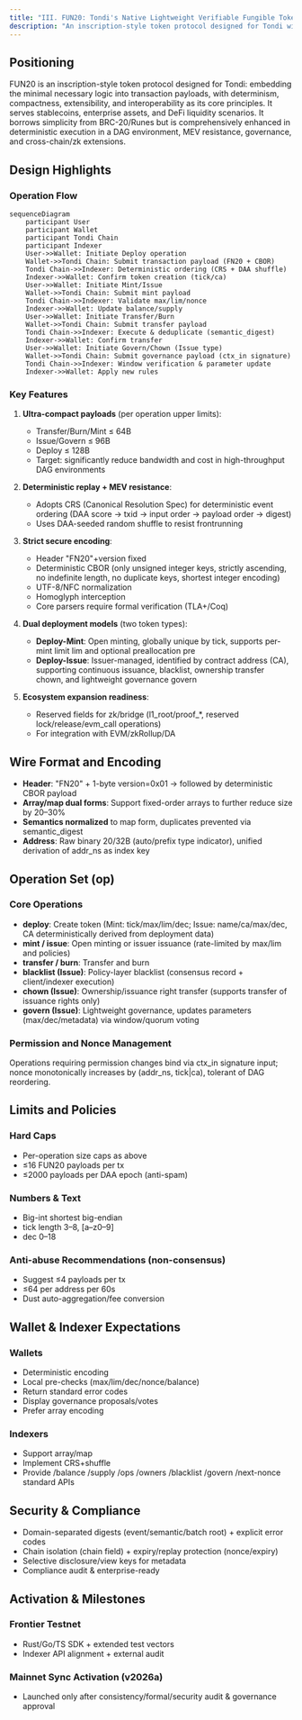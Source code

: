 ```yaml
---
title: "III. FUN20: Tondi's Native Lightweight Verifiable Fungible Token Standard"
description: "An inscription-style token protocol designed for Tondi with determinism, compactness, extensibility, and interoperability"
---
```


## Positioning

FUN20 is an inscription-style token protocol designed for Tondi: embedding the minimal necessary logic into transaction payloads, with determinism, compactness, extensibility, and interoperability as its core principles. It serves stablecoins, enterprise assets, and DeFi liquidity scenarios. It borrows simplicity from BRC-20/Runes but is comprehensively enhanced in deterministic execution in a DAG environment, MEV resistance, governance, and cross-chain/zk extensions.

## Design Highlights

### Operation Flow

```mermaid
sequenceDiagram
    participant User
    participant Wallet
    participant Tondi Chain
    participant Indexer
    User->>Wallet: Initiate Deploy operation
    Wallet->>Tondi Chain: Submit transaction payload (FN20 + CBOR)
    Tondi Chain->>Indexer: Deterministic ordering (CRS + DAA shuffle)
    Indexer->>Wallet: Confirm token creation (tick/ca)
    User->>Wallet: Initiate Mint/Issue
    Wallet->>Tondi Chain: Submit mint payload
    Tondi Chain->>Indexer: Validate max/lim/nonce
    Indexer->>Wallet: Update balance/supply
    User->>Wallet: Initiate Transfer/Burn
    Wallet->>Tondi Chain: Submit transfer payload
    Tondi Chain->>Indexer: Execute & deduplicate (semantic_digest)
    Indexer->>Wallet: Confirm transfer
    User->>Wallet: Initiate Govern/Chown (Issue type)
    Wallet->>Tondi Chain: Submit governance payload (ctx_in signature)
    Tondi Chain->>Indexer: Window verification & parameter update
    Indexer->>Wallet: Apply new rules
```

### Key Features

1. **Ultra-compact payloads** (per operation upper limits):
   - Transfer/Burn/Mint ≤ 64B
   - Issue/Govern ≤ 96B
   - Deploy ≤ 128B
   - Target: significantly reduce bandwidth and cost in high-throughput DAG environments

2. **Deterministic replay + MEV resistance**:
   - Adopts CRS (Canonical Resolution Spec) for deterministic event ordering (DAA score → txid → input order → payload order → digest)
   - Uses DAA-seeded random shuffle to resist frontrunning

3. **Strict secure encoding**:
   - Header "FN20"+version fixed
   - Deterministic CBOR (only unsigned integer keys, strictly ascending, no indefinite length, no duplicate keys, shortest integer encoding)
   - UTF-8/NFC normalization
   - Homoglyph interception
   - Core parsers require formal verification (TLA+/Coq)

4. **Dual deployment models** (two token types):
   - **Deploy-Mint**: Open minting, globally unique by tick, supports per-mint limit lim and optional preallocation pre
   - **Deploy-Issue**: Issuer-managed, identified by contract address (CA), supporting continuous issuance, blacklist, ownership transfer chown, and lightweight governance govern

5. **Ecosystem expansion readiness**:
   - Reserved fields for zk/bridge (l1_root/proof_*, reserved lock/release/evm_call operations)
   - For integration with EVM/zkRollup/DA

## Wire Format and Encoding

- **Header**: "FN20" + 1-byte version=0x01 → followed by deterministic CBOR payload
- **Array/map dual forms**: Support fixed-order arrays to further reduce size by 20–30%
- **Semantics normalized** to map form, duplicates prevented via semantic_digest
- **Address**: Raw binary 20/32B (auto/prefix type indicator), unified derivation of addr_ns as index key

## Operation Set (op)

### Core Operations

- **deploy**: Create token (Mint: tick/max/lim/dec; Issue: name/ca/max/dec, CA deterministically derived from deployment data)
- **mint / issue**: Open minting or issuer issuance (rate-limited by max/lim and policies)
- **transfer / burn**: Transfer and burn
- **blacklist (Issue)**: Policy-layer blacklist (consensus record + client/indexer execution)
- **chown (Issue)**: Ownership/issuance right transfer (supports transfer of issuance rights only)
- **govern (Issue)**: Lightweight governance, updates parameters (max/dec/metadata) via window/quorum voting

### Permission and Nonce Management

Operations requiring permission changes bind via ctx_in signature input; nonce monotonically increases by (addr_ns, tick|ca), tolerant of DAG reordering.

## Limits and Policies

### Hard Caps

- Per-operation size caps as above
- ≤16 FUN20 payloads per tx
- ≤2000 payloads per DAA epoch (anti-spam)

### Numbers & Text

- Big-int shortest big-endian
- tick length 3–8, [a–z0–9]
- dec 0–18

### Anti-abuse Recommendations (non-consensus)

- Suggest ≤4 payloads per tx
- ≤64 per address per 60s
- Dust auto-aggregation/fee conversion

## Wallet & Indexer Expectations

### Wallets

- Deterministic encoding
- Local pre-checks (max/lim/dec/nonce/balance)
- Return standard error codes
- Display governance proposals/votes
- Prefer array encoding

### Indexers

- Support array/map
- Implement CRS+shuffle
- Provide /balance /supply /ops /owners /blacklist /govern /next-nonce standard APIs

## Security & Compliance

- Domain-separated digests (event/semantic/batch root) + explicit error codes
- Chain isolation (chain field) + expiry/replay protection (nonce/expiry)
- Selective disclosure/view keys for metadata
- Compliance audit & enterprise-ready

## Activation & Milestones

### Frontier Testnet

- Rust/Go/TS SDK + extended test vectors
- Indexer API alignment + external audit

### Mainnet Sync Activation (v2026a)

- Launched only after consistency/formal/security audit & governance approval
